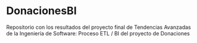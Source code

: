 # DonacionesBI
Repositorio con los resultados del proyecto final de Tendencias Avanzadas de la Ingeniería de Software: Proceso ETL / BI del proyecto de Donaciones
